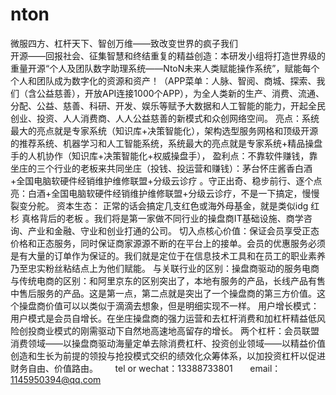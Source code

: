 # nton
微服四方、杠杆天下、智创万维——致改变世界的疯子我们     
  开源——回报社会、征集智慧和终结重复的精益创造：本研发小组将打造世界级的重量开源“个人及团队数字助理系统——NtoN未来人类赋能操作系统”，赋能每个个人和团队成为数字化的资源和资产！（APP菜单：人脉、智阅、商城、探索、我们（含公益慈善），开放API连接1000个APP），为全人类新的生产、消费、流通、分配、公益、慈善、科研、开发、娱乐等赋予大数据和人工智能的能力，开起全民创业、投资、人人消费商、人人公益慈善的新模式和众创网络空间。
       亮点：系统最大的亮点就是专家系统（知识库+决策智能化），架构选型服务网格和顶级开源的推荐系统、机器学习和人工智能系统，系统最大的亮点就是专家系统+精品操盘手的人机协作（知识库+决策智能化+权威操盘手），
       盈利点：不靠软件赚钱，靠坐庄的三个行业的老板来共同坐庄（投钱、投运营和赚钱）：茅台怀庄酱香白酒+全国电脑软硬件经销维护维修联盟+分级云诊疗 。守正出奇、稳步前行、逐个点亮：白酒+全国电脑软硬件经销维护维修联盟+分级云诊疗，不是一下搞定，慢慢裂变分舵。
      资本生态： 正常的话会搞定几支红色或海外母基金，就是类似idg 红杉 真格背后的老板 。我们将是第一家做不同行业的操盘商IT基础设施、商学咨询、产业和金融、守业和创业打通的公司。
       切入点核心价值：保证会员享受正态价格和正态服务，同时保证商家源源不断的在平台上的接单。会员的优惠服务必须是有大量的订单作为保证的。我们就是定位于在信息技术工具和在员工的职业素养乃至忠实粉丝粘结点上为他们赋能。
       与关联行业的区别：操盘商驱动的服务电商与传统电商的区别：和阿里京东的区别突出了，本地有服务的产品，长线产品有售中售后服务的产品。这是第一点，第二点就是突出了一个操盘商的第三方价值。这个操盘商价值可以以类似于滴滴去想象，但是明细实现不一样。
      用户增长模式：用户模式是会员自增长。在坐庄操盘商的强力运营和去杠杆消费和加杠杆精益低风险创投商业模式的刚需驱动下自然地高速地高留存的增长。
       两个杠杆：会员联盟消费领域——以操盘商驱动海量定单去除消费杠杆、投资创业领域——以精益价值创造和生长为前提的领投与抢投模式交织的绩效化众筹体系，以加投资杠杆以促进财务自由、价值路由。
       tel or wechat：13388733801 
       email：1145950394@qq.com
